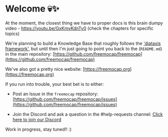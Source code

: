 # Welcome 💀✨


At the moment, the closest thing we have to proper docs is this brain dumpy video - https://youtu.be/GxKmyKdnTy0 (check the chapters for specific topics)



We're planning to build a Knowledge Base that roughly follows the ['diataxis framework'](https://diataxis.fr/), but until then I'm just going to point you back to the (`README.md`) in the main repository:
[https://github.com/freemocap/freemocap](https://github.com/freemocap/freemocap)

We've also got a pretty nice website:
[https://freemocap.org](https://freemocap.org)

If you run into trouble, your best bet is to either:

- Post an Issue in the `freemocap` repository: [https://github.com/freemocap/freemocap/issues](https://github.com/freemocap/freemocap/issues)   

- Join the Discord and ask a question in the #help-requests channel: [Click here to join our Discord](https://discord.gg/P2nyraRYjb)


Work in progress, stay tuned!!
:)